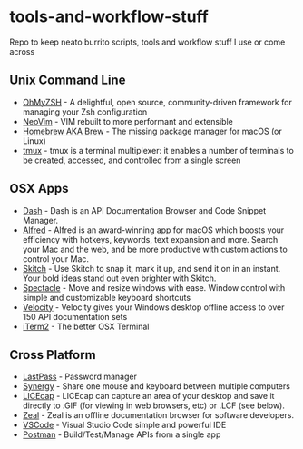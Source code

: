 # tools-and-workflow-stuff
Repo to keep neato burrito scripts, tools and workflow stuff I use or come across

## Unix Command Line
* [OhMyZSH](https://ohmyz.sh) - A delightful, open source, community-driven framework for managing your Zsh configuration
* [NeoVim](https://neovim.io) - VIM rebuilt to more performant and extensible
* [Homebrew AKA Brew](https://brew.sh) - The missing package manager for macOS (or Linux)
* [tmux](https://www.hamvocke.com/blog/a-quick-and-easy-guide-to-tmux/) - tmux is a terminal multiplexer: it enables a number of terminals to be created, accessed, and controlled from a single screen


## OSX Apps
* [Dash](https://kapeli.com/dash) - Dash is an API Documentation Browser and Code Snippet Manager.
* [Alfred](https://www.alfredapp.com/) - Alfred is an award-winning app for macOS which boosts your efficiency with hotkeys, keywords, text expansion and more. Search your Mac and the web, and be more productive with custom actions to control your Mac.
* [Skitch](https://evernote.com/products/skitch) - Use Skitch to snap it, mark it up, and send it on in an instant. Your bold ideas stand out even brighter with Skitch.
* [Spectacle](https://www.spectacleapp.com/) - Move and resize windows with ease. Window control with simple and customizable keyboard shortcuts
* [Velocity](http://velocity.silverlakesoftware.com/) - Velocity gives your Windows desktop offline access to over 150 API documentation sets
* [iTerm2](https://www.iterm2.com) - The better OSX Terminal

## Cross Platform
* [LastPass](https://lastpass.com/misc_download2.php) - Password manager 
* [Synergy](https://symless.com/synergy) - Share one mouse and keyboard between multiple computers 
* [LICEcap](https://www.cockos.com/licecap/) - LICEcap can capture an area of your desktop and save it directly to .GIF (for viewing in web browsers, etc) or .LCF (see below).
* [Zeal](https://zealdocs.org/) - Zeal is an offline documentation browser for software developers.
* [VSCode](https://code.visualstudio.com) - Visual Studio Code simple and powerful IDE
* [Postman](https://www.getpostman.com) - Build/Test/Manage APIs from a single app
